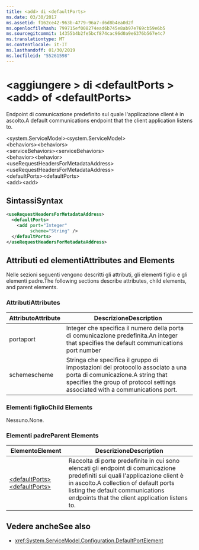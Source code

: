 ```yaml
---
title: <add> di <defaultPorts>
ms.date: 03/30/2017
ms.assetid: f162ce42-963b-4779-96a7-d6d8b4ea0d2f
ms.openlocfilehash: 799715ef008274ead6b745e8ab97e769cb59e6b5
ms.sourcegitcommit: 14355b4b2fe5bcf874cac96d0a9e6376b567e4c7
ms.translationtype: MT
ms.contentlocale: it-IT
ms.lasthandoff: 01/30/2019
ms.locfileid: "55261598"
---
```

# <a name="add-of-defaultports"></a><span data-ttu-id="18b82-102">\<aggiungere > di \<defaultPorts ></span><span class="sxs-lookup"><span data-stu-id="18b82-102">\<add> of \<defaultPorts></span></span>
<span data-ttu-id="18b82-103">Endpoint di comunicazione predefinito sul quale l'applicazione client è in ascolto.</span><span class="sxs-lookup"><span data-stu-id="18b82-103">A default communications endpoint that the client application listens to.</span></span>  
  
 <span data-ttu-id="18b82-104">\<system.ServiceModel></span><span class="sxs-lookup"><span data-stu-id="18b82-104">\<system.ServiceModel></span></span>  
<span data-ttu-id="18b82-105">\<behaviors></span><span class="sxs-lookup"><span data-stu-id="18b82-105">\<behaviors></span></span>  
<span data-ttu-id="18b82-106">\<serviceBehaviors></span><span class="sxs-lookup"><span data-stu-id="18b82-106">\<serviceBehaviors></span></span>  
<span data-ttu-id="18b82-107">\<behavior></span><span class="sxs-lookup"><span data-stu-id="18b82-107">\<behavior></span></span>  
<span data-ttu-id="18b82-108">\<useRequestHeadersForMetadataAddress></span><span class="sxs-lookup"><span data-stu-id="18b82-108">\<useRequestHeadersForMetadataAddress></span></span>  
<span data-ttu-id="18b82-109">\<defaultPorts></span><span class="sxs-lookup"><span data-stu-id="18b82-109">\<defaultPorts></span></span>  
<span data-ttu-id="18b82-110">\<add></span><span class="sxs-lookup"><span data-stu-id="18b82-110">\<add></span></span>  
  
## <a name="syntax"></a><span data-ttu-id="18b82-111">Sintassi</span><span class="sxs-lookup"><span data-stu-id="18b82-111">Syntax</span></span>  
  
```xml  
<useRequestHeadersForMetadataAddress>
  <defaultPorts>
    <add port="Integer"
         scheme="String" />
  </defaultPorts>
</useRequestHeadersForMetadataAddress>
```  
  
## <a name="attributes-and-elements"></a><span data-ttu-id="18b82-112">Attributi ed elementi</span><span class="sxs-lookup"><span data-stu-id="18b82-112">Attributes and Elements</span></span>  
 <span data-ttu-id="18b82-113">Nelle sezioni seguenti vengono descritti gli attributi, gli elementi figlio e gli elementi padre.</span><span class="sxs-lookup"><span data-stu-id="18b82-113">The following sections describe attributes, child elements, and parent elements.</span></span>  
  
### <a name="attributes"></a><span data-ttu-id="18b82-114">Attributi</span><span class="sxs-lookup"><span data-stu-id="18b82-114">Attributes</span></span>  
  
|<span data-ttu-id="18b82-115">Attributo</span><span class="sxs-lookup"><span data-stu-id="18b82-115">Attribute</span></span>|<span data-ttu-id="18b82-116">Descrizione</span><span class="sxs-lookup"><span data-stu-id="18b82-116">Description</span></span>|  
|---------------|-----------------|  
|<span data-ttu-id="18b82-117">porta</span><span class="sxs-lookup"><span data-stu-id="18b82-117">port</span></span>|<span data-ttu-id="18b82-118">Integer che specifica il numero della porta di comunicazione predefinita.</span><span class="sxs-lookup"><span data-stu-id="18b82-118">An integer that specifies the default communications port number</span></span>|  
|<span data-ttu-id="18b82-119">scheme</span><span class="sxs-lookup"><span data-stu-id="18b82-119">scheme</span></span>|<span data-ttu-id="18b82-120">Stringa che specifica il gruppo di impostazioni del protocollo associato a una porta di comunicazione.</span><span class="sxs-lookup"><span data-stu-id="18b82-120">A string that specifies the group of protocol settings associated with a communications port.</span></span>|  
  
### <a name="child-elements"></a><span data-ttu-id="18b82-121">Elementi figlio</span><span class="sxs-lookup"><span data-stu-id="18b82-121">Child Elements</span></span>  
 <span data-ttu-id="18b82-122">Nessuno.</span><span class="sxs-lookup"><span data-stu-id="18b82-122">None.</span></span>  
  
### <a name="parent-elements"></a><span data-ttu-id="18b82-123">Elementi padre</span><span class="sxs-lookup"><span data-stu-id="18b82-123">Parent Elements</span></span>  
  
|<span data-ttu-id="18b82-124">Elemento</span><span class="sxs-lookup"><span data-stu-id="18b82-124">Element</span></span>|<span data-ttu-id="18b82-125">Descrizione</span><span class="sxs-lookup"><span data-stu-id="18b82-125">Description</span></span>|  
|-------------|-----------------|  
|[<span data-ttu-id="18b82-126">\<defaultPorts></span><span class="sxs-lookup"><span data-stu-id="18b82-126">\<defaultPorts></span></span>](../../../../../docs/framework/configure-apps/file-schema/wcf/defaultports.md)|<span data-ttu-id="18b82-127">Raccolta di porte predefinite in cui sono elencati gli endpoint di comunicazione predefiniti sui quali l'applicazione client è in ascolto.</span><span class="sxs-lookup"><span data-stu-id="18b82-127">A collection of default ports listing the default communications endpoints that the client application listens to.</span></span>|  
  
## <a name="see-also"></a><span data-ttu-id="18b82-128">Vedere anche</span><span class="sxs-lookup"><span data-stu-id="18b82-128">See also</span></span>
- <xref:System.ServiceModel.Configuration.DefaultPortElement>
